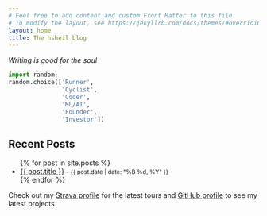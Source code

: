 ```yaml
---
# Feel free to add content and custom Front Matter to this file.
# To modify the layout, see https://jekyllrb.com/docs/themes/#overriding-theme-defaults
layout: home
title: The hsheil blog
---
```


_Writing is good for the soul_

```python
import random; 
random.choice(['Runner',
               'Cyclist',
               'Coder',
               'ML/AI',
               'Founder',
               'Investor'])
```


## Recent Posts

<ul>
  {% for post in site.posts %}
    <li>
      <a href="{{ post.url }}">{{ post.title }}</a>
      <small> - {{ post.date | date: "%B %d, %Y" }}</small>
    </li>
  {% endfor %}
</ul>

Check out my [Strava profile](https://www.strava.com/athletes/1871302) for the latest tours and [GitHub profile](https://github.com/hsheil) to see my latest projects.


